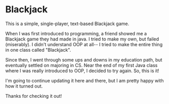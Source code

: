 # Blackjack

This is a simple, single-player, text-based Blackjack game.

When I was first introduced to programming, a friend showed me a Blackjack game they had made in java. I tried to make my own, but failed (miserably). I didn't understand OOP at all-- I tried to make the entire thing in one class called "Blackjack".

Since then, I went through some ups and downs in my education path, but eventually settled on majoring in CS. Near the end of my first Java class where I was really introduced to OOP, I decided to try again. So, this is it!

I'm going to continue updating it here and there, but I am pretty happy with how it turned out. 

Thanks for checking it out!
